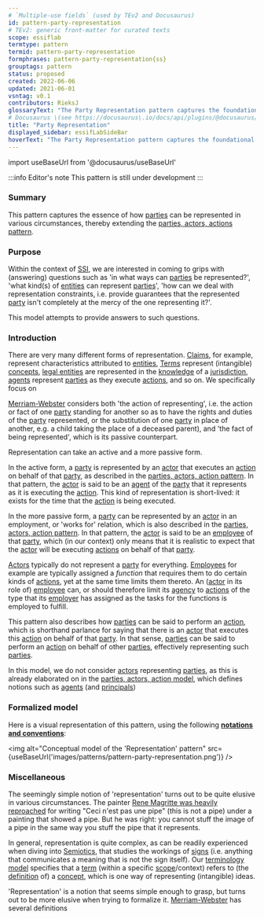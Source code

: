 ```yaml
---
# `Multiple-use fields` (used by TEv2 and Docusaurus)
id: pattern-party-representation
# TEv2: generic front-matter for curated texts
scope: essiflab
termtype: pattern
termid: pattern-party-representation
formphrases: pattern-party-representation{ss}
grouptags: pattern
status: proposed
created: 2022-06-06
updated: 2021-06-01
vsntag: v0.1
contributors: RieksJ
glossaryText: "The Party Representation pattern captures the foundational concepts and relations that we need for thinking about how [parties](@) can be represented in various circumstances."
# Docusaurus \(see https://docusaurus\.io/docs/api/plugins/@docusaurus/plugin-content-docs#markdown-front-matter\):
title: "Party Representation"
displayed_sidebar: essifLabSideBar
hoverText: "The Party Representation pattern captures the foundational concepts and relations that we need for thinking about how Parties can be represented in various circumstances."
---
```


import useBaseUrl from '@docusaurus/useBaseUrl'

:::info Editor's note
This pattern is still under development
:::

### Summary
This pattern captures the essence of how [parties](@) can be represented in various circumstances, thereby extending the [parties, actors, actions pattern](pattern-party-actor-action@).

### Purpose
Within the context of [SSI](@), we are interested in coming to grips with (answering) questions such as 'in what ways can [parties](@) be represented?', 'what kind(s) of [entities](@) can represent [parties](@)', 'how can we deal with representation constraints, i.e. provide guarantees that the represented [party](@) isn't completely at the mercy of the one representing it?'.

This model attempts to provide answers to such questions.
### Introduction
There are very many different forms of representation. [Claims](@), for example, represent characteristics attributed to [entities](@), [Terms](@) represent (intangible) [concepts](@), [legal entities](@) are represented in the [knowledge](@) of a [jurisdiction](@), [agents](@) represent [parties](@) as they execute [actions](@), and so on. We specifically focus on

[Merriam-Webster](https://www.merriam-webster.com/dictionary/representation) considers both 'the action of representing', i.e. the action or fact of one [party](@) standing for another so as to have the rights and duties of the [party](@) represented, or the substitution of one [party](@) in place of another, e.g. a child taking the place of a deceased parent), and 'the fact of being represented', which is its passive counterpart.








Representation can take an active and a more passive form.

In the active form, a [party](@) is represented by an [actor](@) that executes an [action](@) on behalf of that [party](@), as described in the [parties, actors, action pattern](pattern-party-actor-action@). In that pattern, the [actor](@) is said to be an [agent](@) of the [party](@) that it represents as it is executing the [action](@). This kind of representation is short-lived: it exists for the time that the [action](@) is being executed.

In the more passive form, a [party](@) can be represented by an [actor](@) in an employment, or 'works for' relation, which is also described in the [parties, actors, action pattern](pattern-party-actor-action@). In that pattern, the [actor](@) is said to be an [employee](@) of that [party](@), which (in our context) only means that it is realistic to expect that the [actor](@) will be executing [actions](@) on behalf of that [party](@).

[Actors](@) typically do not represent a [party](@) for everything. [Employees](@) for example are typically assigned a *function* that requires them to do certain kinds of [actions](@), yet at the same time limits them thereto. An ([actor](@) in its role of) [employee](@) can, or should therefore limit its [agency](@) to [actions](@) of the type that its [employer](@) has assigned as the tasks for the functions is employed to fulfill.




This pattern also describes how [parties](@) can be said to perform an [action](@), which is shorthand parlance for saying that there is an [actor](@) that executes this [action](@) on behalf of that [party](@). In that sense, [parties](@) can be said to perform an [action](@) on behalf of other [parties](@), effectively representing such [parties](@).





In this model, we do not consider [actors](@) representing [parties](@), as this is already elaborated on in the [parties, actors, action model](@), which defines notions such as [agents](@) (and [principals](@))

### Formalized model
Here is a visual representation of this pattern, using the following **[notations and conventions](../notations-and-conventions#pattern-diagram-notations)**:

<img
  alt="Conceptual model of the 'Representation' pattern"
  src={useBaseUrl('images/patterns/pattern-party-representation.png')}
/>

### Miscellaneous
The seemingly simple notion of 'representation' turns out to be quite elusive in various circumstances. The painter [Rene Magritte was heavily reproached](https://en.wikipedia.org/wiki/The_Treachery_of_Images) for writing "Ceci n'est pas une pipe" (this is not a pipe) under a painting that showed a pipe. But he was right: you cannot stuff the image of a pipe in the same way you stuff the pipe that it represents.

In general, representation is quite complex, as can be readily experienced when diving into [Semiotics](https://en.wikipedia.org/wiki/Semiotics), that studies the workings of [signs](https://en.wikipedia.org/wiki/Sign_(semiotics)) (i.e. anything that communicates a meaning that is not the sign itself). Our [terminology model](@) specifies that a [term](@) (within a specific [scope](@)/context) refers to (the [definition](@) of) a [concept](@), which is one way of representing (intangible) ideas.

'Representation' is a notion that seems simple enough to grasp, but turns out to be more elusive when trying to formalize it. [Merriam-Webster](https://www.merriam-webster.com/dictionary/representation) has several definitions
